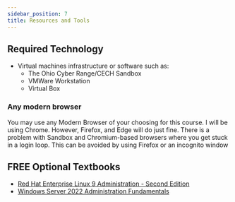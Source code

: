 ```yaml
---
sidebar_position: 7
title: Resources and Tools
---
```


## Required Technology

* Virtual machines infrastructure or software such as:
  * The Ohio Cyber Range/CECH Sandbox
  * VMWare Workstation
  * Virtual Box

### Any modern browser

You may use any Modern Browser of your choosing for this course. I will be using Chrome. However, Firefox, and Edge will do just fine.
There is a problem with Sandbox and Chromium-based browsers where you get stuck in a login loop. This can be avoided by using Firefox or an incognito window

## FREE Optional Textbooks

* [Red Hat Enterprise Linux 9 Administration - Second Edition](https://learning.oreilly.com/library/view/red-hat-enterprise/9781803248806/)
* [Windows Server 2022 Administration Fundamentals](https://learning.oreilly.com/library/view/windows-server-2022/9781803232157/)

